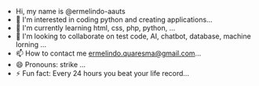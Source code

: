 - Hi, my name is @ermelindo-aauts
- 👀 I'm interested in coding python and creating applications...
- 🌱 I'm currently learning html, css, php, python, ...
- 💞️ I'm looking to collaborate on test code, AI, chatbot, database, machine lorning ...
- 📫 How to contact me ermelindo.quaresma@gmail.com...
- 😄 Pronouns: strike ...
- ⚡ Fun fact: Every 24 hours you beat your life record...

<!---
ermelindo-aauts/ermelindo-aauts is a ✨ special ✨ repository because its `README.md` (this file) appears on your GitHub profile.
You can click the Preview link to take a look at your changes.
--->
